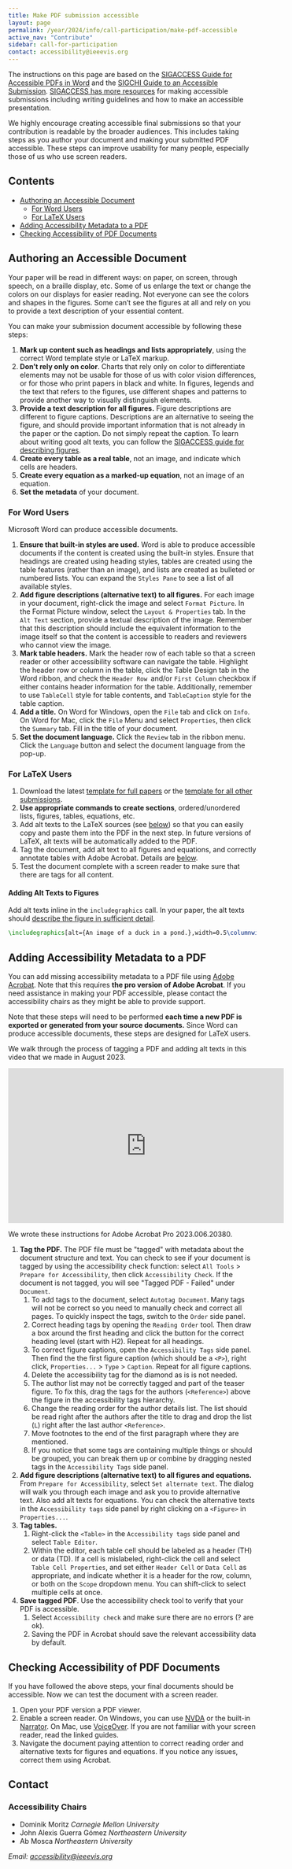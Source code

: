 ```yaml
---
title: Make PDF submission accessible
layout: page
permalink: /year/2024/info/call-participation/make-pdf-accessible
active_nav: "Contribute"
sidebar: call-for-participation
contact: accessibility@ieeevis.org
---
```


The instructions on this page are based on the [SIGACCESS Guide for Accessible PDFs in Word](https://www.sigaccess.org/welcome-to-sigaccess/resources/acm-submission-with-ms-word/) and the [SIGCHI Guide to an Accessible Submission](https://sigchi.org/conferences/author-resources/accessibility-guide). [SIGACCESS has more resources](https://www.sigaccess.org/welcome-to-sigaccess/resources/) for making accessible submissions including writing guidelines and how to make an accessible presentation.

We highly encourage creating accessible final submissions so that your contribution is readable by the broader audiences. This includes taking steps as you author your document and making your submitted PDF accessible. These steps can improve usability for many people, especially those of us who use screen readers.

## Contents

- [Authoring an Accessible Document](#authoring-an-accessible-document)
  - [For Word Users](#for-word-users)
  - [For LaTeX Users](#for-latex-users)
- [Adding Accessibility Metadata to a PDF](#adding-accessibility-metadata-to-a-PDF)
- [Checking Accessibility of PDF Documents](#checking-accessibility-of-pdf-documents)



## Authoring an Accessible Document

Your paper will be read in different ways: on paper, on screen, through speech, on a braille display, etc. Some of us enlarge the text or change the colors on our displays for easier reading. Not everyone can see the colors and shapes in the figures. Some can’t see the figures at all and rely on you to provide a text description of your essential content.

You can make your submission document accessible by following these steps:

1. **Mark up content such as headings and lists appropriately**, using the correct Word template style or LaTeX markup.
2. **Don’t rely only on color**. Charts that rely only on color to differentiate elements may not be usable for those of us with color vision differences, or for those who print papers in black and white. In figures, legends and the text that refers to the figures, use different shapes and patterns to provide another way to visually distinguish elements.
3. **Provide a text description for all figures.** Figure descriptions are different to figure captions. Descriptions are an alternative to seeing the figure, and should provide important information that is not already in the paper or the caption. Do not simply repeat the caption. To learn about writing good alt texts, you can follow the [SIGACCESS guide for describing figures](https://www.sigaccess.org/welcome-to-sigaccess/resources/describing-figures/).
4. **Create every table as a real table**, not an image, and indicate which cells are headers.
5. **Create every equation as a marked-up equation**, not an image of an equation.
6. **Set the metadata** of your document.


### For Word Users

Microsoft Word can produce accessible documents.

1. **Ensure that built-in styles are used.** Word is able to produce accessible documents if the content is created using the built-in styles. Ensure that headings are created using heading styles, tables are created using the table features (rather than an image), and lists are created as bulleted or numbered lists. You can expand the `Styles Pane` to see a list of all available styles.
2. **Add figure descriptions (alternative text) to all figures.** For each image in your document, right-click the image and select `Format Picture`. In the Format Picture window, select the `Layout & Properties` tab. In the `Alt Text` section, provide a textual description of the image. Remember that this description should include the equivalent information to the image itself so that the content is accessible to readers and reviewers who cannot view the image.
3. **Mark table headers.** Mark the header row of each table so that a screen reader or other accessibility software can navigate the table. Highlight the header row or column in the table, click the Table Design tab in the Word ribbon, and check the `Header Row `and/or `First Column` checkbox if either contains header information for the table. Additionally, remember to use `TableCell` style for table contents, and `TableCaption` style for the table caption.
4. **Add a title.** On Word for Windows, open the `File` tab and click on `Info`. On Word for Mac, click the `File` Menu and select `Properties`, then click the `Summary` tab. Fill in the title of your document.
5. **Set the document language.** Click the `Review` tab in the ribbon menu. Click the `Language` button and select the document language from the pop-up.


### For LaTeX Users

1. Download the latest [template for full papers](https://tc.computer.org/vgtc/publications/journal/) or the [template for all other submissions](https://tc.computer.org/vgtc/publications/conference/).
2. **Use appropriate commands to create sections**, ordered/unordered lists, figures, tables, equations, etc.
3. Add alt texts to the LaTeX sources (see [below](#adding-alt-texts-to-figures)) so that you can easily copy and paste them into the PDF in the next step. In future versions of LaTeX, alt texts will be automatically added to the PDF.
4. Tag the document, add alt text to all figures and equations, and correctly annotate tables with Adobe Acrobat. Details are [below](#adding-accessibility-metadata-to-a-PDF).
5. Test the document complete with a screen reader to make sure that there are tags for all content.

#### Adding Alt Texts to Figures

Add alt texts inline in the `includegraphics` call. In your paper, the alt texts should [describe the figure in sufficient detail](https://www.sigaccess.org/welcome-to-sigaccess/resources/describing-figures/).

```latex
\includegraphics[alt={An image of a duck in a pond.},width=0.5\columnwidth]{duck.png}
```

## Adding Accessibility Metadata to a PDF

You can add missing accessibility metadata to a PDF file using [Adobe Acrobat](https://www.adobe.com/acrobat/acrobat-pro.html). Note that this requires **the pro version of Adobe Acrobat**. If you need assistance in making your PDF accessible, please contact the accessibility chairs as they might be able to provide support.

Note that these steps will need to be performed **each time a new PDF is exported or generated from your source documents.** Since Word can produce accessible documents, these steps are designed for LaTeX users.

We walk through the process of tagging a PDF and adding alt texts in this video that we made in August 2023.

<iframe width="560" height="315" src="https://www.youtube-nocookie.com/embed/N8sjpJlmkXs" title="YouTube video player" frameborder="0" allow="accelerometer; autoplay; clipboard-write; encrypted-media; gyroscope; picture-in-picture; web-share" allowfullscreen></iframe>

We wrote these instructions for Adobe Acrobat Pro 2023.006.20380.

1. **Tag the PDF.** The PDF file must be "tagged" with metadata about the document structure and text. You can check to see if your document is tagged by using the accessibility check function: select `All Tools` > `Prepare for Accessibility`, then click `Accessibility Check`. If the document is not tagged, you will see "Tagged PDF - Failed" under `Document`.
    1. To add tags to the document, select `Autotag Document`. Many tags will not be correct so you need to manually check and correct all pages. To quickly inspect the tags, switch to the `Order` side panel.
    2. Correct heading tags by opening the `Reading Order` tool. Then draw a box around the first heading and click the button for the correct heading level (start with H2). Repeat for all headings.
    3. To correct figure captions, open the `Accessibility Tags` side panel. Then find the the first figure caption (which should be a `<P>`), right click, `Properties...` > `Type` > `Caption`. Repeat for all figure captions. 
    4. Delete the accessibility tag for the diamond as is is not needed.
    5. The author list may not be correctly tagged and part of the teaser figure. To fix this, drag the tags for the authors (`<Reference>`) above the figure in the accessibility tags hierarchy.
    6. Change the reading order for the author details list. The list should be read right after the authors after the title to drag and drop the list (`L`) right after the last author `<Reference>`.
    7. Move footnotes to the end of the first paragraph where they are mentioned.
    8. If you notice that some tags are containing multiple things or should be grouped, you can break them up or combine by dragging nested tags in the `Accessibility Tags` side panel.
2. **Add figure descriptions (alternative text) to all figures and equations.** From `Prepare for Accessibility`, select `Set alternate text`. The dialog will walk you through each image and ask you to provide alternative text. Also add alt texts for equations. You can check the alternative texts in the `Accessibility tags` side panel by right clicking on a `<Figure>` in `Properties...`.
3. **Tag tables.**
    1. Right-click the `<Table>` in the `Accessibility tags` side panel and select `Table Editor`.
    2. Within the editor, each table cell should be labeled as a header (TH) or data (TD). If a cell is mislabeled, right-click the cell and select `Table Cell Properties`, and set either `Header Cell` or `Data Cell` as appropriate, and indicate whether it is a header for the row, column, or both on the `Scope` dropdown menu. You can shift-click to select multiple cells at once.
6. **Save tagged PDF**. Use the accessibility check tool to verify that your PDF is accessible.
    1. Select `Accessibility check` and make sure there are no errors (? are ok).
    2. Saving the PDF in Acrobat should save the relevant accessibility data by default.


## Checking Accessibility of PDF Documents

If you have followed the above steps, your final documents should be accessible. Now we can test the document with a screen reader. 

1. Open your PDF version a PDF viewer.
2. Enable a screen reader. On Windows, you can use [NVDA](https://www.nvaccess.org/files/nvda/documentation/userGuide.html#NVDAQuickStartGuide) or the built-in [Narrator](https://support.microsoft.com/en-us/windows/complete-guide-to-narrator-e4397a0d-ef4f-b386-d8ae-c172f109bdb1). On Mac, use [VoiceOver](https://support.apple.com/guide/voiceover/get-started-vo4be8816d70/10/mac/14.0). If you are not familiar with your screen reader, read the linked guides.
3. Navigate the document paying attention to correct reading order and alternative texts for figures and equations. If you notice any issues, correct them using Acrobat.

## Contact

### Accessibility Chairs

* Dominik Moritz *Carnegie Mellon University*
* John Alexis Guerra Gómez *Northeastern University*
* Ab Mosca *Northeastern University*

*Email: [accessibility@ieeevis.org](mailto:accessibility@ieeevis.org)*
